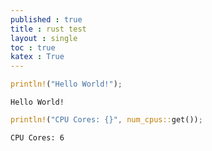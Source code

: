 ```yaml
---
published : true 
title : rust test  
layout : single 
toc : true 
katex : True 
---
```

```Rust
println!("Hello World!");
```

    Hello World!



```Rust
println!("CPU Cores: {}", num_cpus::get());
```

    CPU Cores: 6


